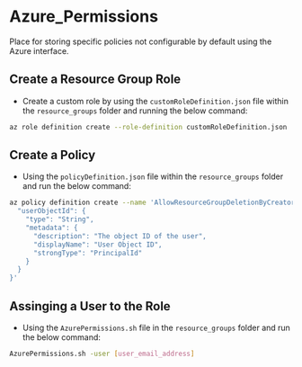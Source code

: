 # Azure_Permissions
Place for storing specific policies not configurable by default using the Azure interface. 

## Create a Resource Group Role
- Create a custom role by using the `customRoleDefinition.json` file within the `resource_groups` folder and running the below command:
```bash
az role definition create --role-definition customRoleDefinition.json
```

## Create a Policy
- Using the `policyDefinition.json` file within the `resource_groups` folder and run the below command:
```bash
az policy definition create --name 'AllowResourceGroupDeletionByCreator' --rules 'policyDefinition.json' --params '{
  "userObjectId": {
    "type": "String",
    "metadata": {
      "description": "The object ID of the user",
      "displayName": "User Object ID",
      "strongType": "PrincipalId"
    }
  }
}'
```

## Assinging a User to the Role
- Using the `AzurePermissions.sh` file in the `resource_groups` folder and run the below command:
```bash
AzurePermissions.sh -user [user_email_address]
```